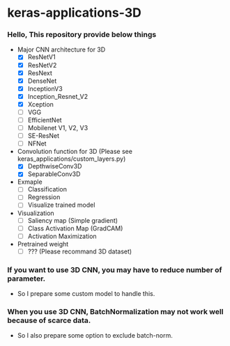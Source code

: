 # keras-applications-3D

### Hello, This repository provide below things 
- Major CNN architecture for 3D
  - [x] ResNetV1
  - [x] ResNetV2
  - [x] ResNext
  - [x] DenseNet
  - [x] InceptionV3
  - [x] Inception_Resnet_V2
  - [x] Xception
  - [ ] VGG
  - [ ] EfficientNet
  - [ ] Mobilenet V1, V2, V3
  - [ ] SE-ResNet
  - [ ] NFNet
- Convolution function for 3D (Please see keras_applications/custom_layers.py)
  - [x] DepthwiseConv3D
  - [x] SeparableConv3D
- Exmaple
  - [ ] Classification
  - [ ] Regression
  - [ ] Visualize trained model
- Visualization
  - [ ] Saliency map (Simple gradient)
  - [ ] Class Activation Map (GradCAM)
  - [ ] Activation Maximization
- Pretrained weight
  - [ ] ??? (Please recommand 3D dataset)

### If you want to use 3D CNN, you may have to reduce number of parameter.
- So I prepare some custom model to handle this.  
  
### When you use 3D CNN, BatchNormalization may not work well because of scarce data.
- So I also prepare some option to exclude batch-norm.
